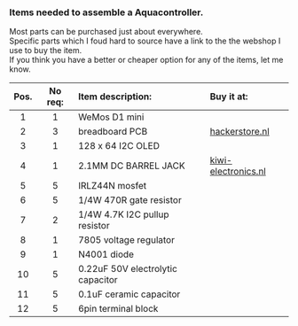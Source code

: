 ### Items needed to assemble a Aquacontroller.

Most parts can be purchased just about everywhere.
<br>Specific parts which I foud hard to source have a link to the the webshop I use to buy the item.
<br>If you think you have a better or cheaper option for any of the items, let me know.

| Pos.  | No req:  | Item description: | Buy it at:  
|:-----:| :------------:|:-----------------| :------------------------------------------------------------
| 1     | 1             | WeMos D1 mini    | 
| 2     | 3             | breadboard PCB   | [hackerstore.nl](https://hackerstore.nl/Artikel/831)
| 3     | 1             | 128 x 64 I2C OLED    | 
| 4     | 1             | 2.1MM DC BARREL JACK    | [kiwi-electronics.nl](https://www.kiwi-electronics.nl/2.1mm-DC-barrel-jack-Breadboard-compatible)
| 5     | 5             | IRLZ44N mosfet   | 
| 6     | 5             | 1/4W 470R gate resistor    | 
| 7     | 2             | 1/4W 4.7K I2C pullup resistor    | 
| 8     | 1             | 7805 voltage regulator    |
| 9     | 1             | N4001 diode    | 
| 10    | 5             | 0.22uF 50V electrolytic capacitor    | 
| 11    | 5             | 0.1uF ceramic capacitor    | 
| 12    | 5             | 6pin terminal block    | 
